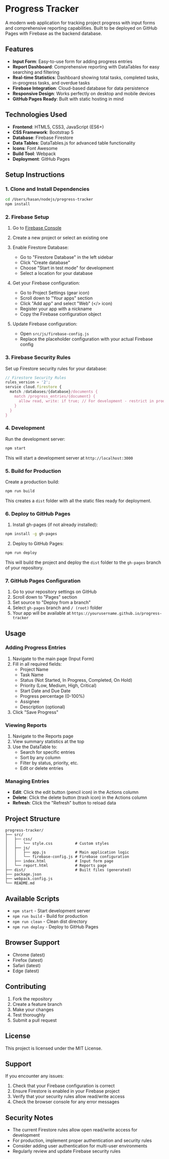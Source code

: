 # Progress Tracker

A modern web application for tracking project progress with input forms and comprehensive reporting capabilities. Built to be deployed on GitHub Pages with Firebase as the backend database.

## Features

- **Input Form**: Easy-to-use form for adding progress entries
- **Report Dashboard**: Comprehensive reporting with DataTables for easy searching and filtering
- **Real-time Statistics**: Dashboard showing total tasks, completed tasks, in-progress tasks, and overdue tasks
- **Firebase Integration**: Cloud-based database for data persistence
- **Responsive Design**: Works perfectly on desktop and mobile devices
- **GitHub Pages Ready**: Built with static hosting in mind

## Technologies Used

- **Frontend**: HTML5, CSS3, JavaScript (ES6+)
- **CSS Framework**: Bootstrap 5
- **Database**: Firebase Firestore
- **Data Tables**: DataTables.js for advanced table functionality
- **Icons**: Font Awesome
- **Build Tool**: Webpack
- **Deployment**: GitHub Pages

## Setup Instructions

### 1. Clone and Install Dependencies

```bash
cd /Users/hasan/nodejs/progress-tracker
npm install
```

### 2. Firebase Setup

1. Go to [Firebase Console](https://console.firebase.google.com/)
2. Create a new project or select an existing one
3. Enable Firestore Database:
   - Go to "Firestore Database" in the left sidebar
   - Click "Create database"
   - Choose "Start in test mode" for development
   - Select a location for your database

4. Get your Firebase configuration:
   - Go to Project Settings (gear icon)
   - Scroll down to "Your apps" section
   - Click "Add app" and select "Web" (</> icon)
   - Register your app with a nickname
   - Copy the Firebase configuration object

5. Update Firebase configuration:
   - Open `src/js/firebase-config.js`
   - Replace the placeholder configuration with your actual Firebase config

### 3. Firebase Security Rules

Set up Firestore security rules for your database:

```javascript
// Firestore Security Rules
rules_version = '2';
service cloud.firestore {
  match /databases/{database}/documents {
    match /progress_entries/{document} {
      allow read, write: if true; // For development - restrict in production
    }
  }
}
```

### 4. Development

Run the development server:

```bash
npm start
```

This will start a development server at `http://localhost:3000`

### 5. Build for Production

Create a production build:

```bash
npm run build
```

This creates a `dist` folder with all the static files ready for deployment.

### 6. Deploy to GitHub Pages

1. Install gh-pages (if not already installed):

```bash
npm install -g gh-pages
```

2. Deploy to GitHub Pages:

```bash
npm run deploy
```

This will build the project and deploy the `dist` folder to the `gh-pages` branch of your repository.

### 7. GitHub Pages Configuration

1. Go to your repository settings on GitHub
2. Scroll down to "Pages" section
3. Set source to "Deploy from a branch"
4. Select `gh-pages` branch and `/ (root)` folder
5. Your app will be available at `https://yourusername.github.io/progress-tracker`

## Usage

### Adding Progress Entries

1. Navigate to the main page (Input Form)
2. Fill in all required fields:
   - Project Name
   - Task Name
   - Status (Not Started, In Progress, Completed, On Hold)
   - Priority (Low, Medium, High, Critical)
   - Start Date and Due Date
   - Progress percentage (0-100%)
   - Assignee
   - Description (optional)
3. Click "Save Progress"

### Viewing Reports

1. Navigate to the Reports page
2. View summary statistics at the top
3. Use the DataTable to:
   - Search for specific entries
   - Sort by any column
   - Filter by status, priority, etc.
   - Edit or delete entries

### Managing Entries

- **Edit**: Click the edit button (pencil icon) in the Actions column
- **Delete**: Click the delete button (trash icon) in the Actions column
- **Refresh**: Click the "Refresh" button to reload data

## Project Structure

```text
progress-tracker/
├── src/
│   ├── css/
│   │   └── style.css          # Custom styles
│   ├── js/
│   │   ├── app.js             # Main application logic
│   │   └── firebase-config.js # Firebase configuration
│   ├── index.html             # Input form page
│   └── report.html            # Reports page
├── dist/                      # Built files (generated)
├── package.json
├── webpack.config.js
└── README.md
```

## Available Scripts

- `npm start` - Start development server
- `npm run build` - Build for production
- `npm run clean` - Clean dist directory
- `npm run deploy` - Deploy to GitHub Pages

## Browser Support

- Chrome (latest)
- Firefox (latest)
- Safari (latest)
- Edge (latest)

## Contributing

1. Fork the repository
2. Create a feature branch
3. Make your changes
4. Test thoroughly
5. Submit a pull request

## License

This project is licensed under the MIT License.

## Support

If you encounter any issues:

1. Check that your Firebase configuration is correct
2. Ensure Firestore is enabled in your Firebase project
3. Verify that your security rules allow read/write access
4. Check the browser console for any error messages

## Security Notes

- The current Firestore rules allow open read/write access for development
- For production, implement proper authentication and security rules
- Consider adding user authentication for multi-user environments
- Regularly review and update Firebase security rules
